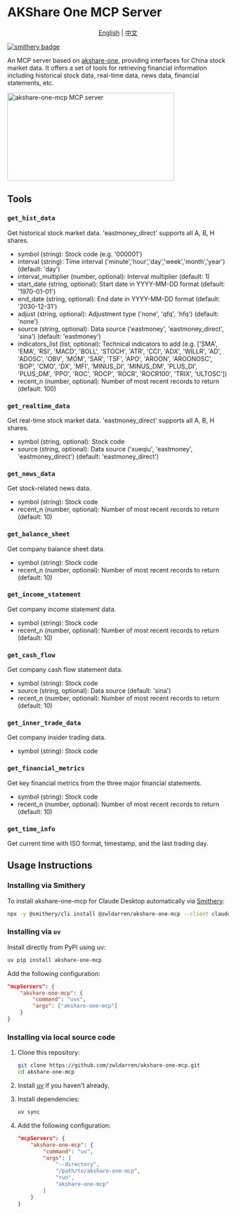 # AKShare One MCP Server

<div align="center">
  <a href="README.md">English</a> | 
  <a href="README_zh.md">中文</a>
</div>

[![smithery badge](https://smithery.ai/badge/@zwldarren/akshare-one-mcp)](https://smithery.ai/server/@zwldarren/akshare-one-mcp)

An MCP server based on [akshare-one](https://github.com/zwldarren/akshare-one), providing interfaces for China stock market data. It offers a set of tools for retrieving financial information including historical stock data, real-time data, news data, financial statements, etc.

<a href="https://glama.ai/mcp/servers/@zwldarren/akshare-one-mcp">
  <img width="380" height="200" src="https://glama.ai/mcp/servers/@zwldarren/akshare-one-mcp/badge" alt="akshare-one-mcp MCP server" />
</a>

## Tools

### `get_hist_data`

Get historical stock market data. 'eastmoney_direct' supports all A, B, H shares.

- symbol (string): Stock code (e.g. '000001')
- interval (string): Time interval ('minute','hour','day','week','month','year') (default: 'day')
- interval_multiplier (number, optional): Interval multiplier (default: 1)
- start_date (string, optional): Start date in YYYY-MM-DD format (default: '1970-01-01')
- end_date (string, optional): End date in YYYY-MM-DD format (default: '2030-12-31')
- adjust (string, optional): Adjustment type ('none', 'qfq', 'hfq') (default: 'none')
- source (string, optional): Data source ('eastmoney', 'eastmoney_direct', 'sina') (default: 'eastmoney')
- indicators_list (list, optional): Technical indicators to add (e.g. ['SMA', 'EMA', 'RSI', 'MACD', 'BOLL', 'STOCH', 'ATR', 'CCI', 'ADX', 'WILLR', 'AD', 'ADOSC', 'OBV', 'MOM', 'SAR', 'TSF', 'APO', 'AROON', 'AROONOSC', 'BOP', 'CMO', 'DX', 'MFI', 'MINUS_DI', 'MINUS_DM', 'PLUS_DI', 'PLUS_DM', 'PPO', 'ROC', 'ROCP', 'ROCR', 'ROCR100', 'TRIX', 'ULTOSC'])
- recent_n (number, optional): Number of most recent records to return (default: 100)

### `get_realtime_data`

Get real-time stock market data. 'eastmoney_direct' supports all A, B, H shares.

- symbol (string, optional): Stock code
- source (string, optional): Data source ('xueqiu', 'eastmoney', 'eastmoney_direct') (default: 'eastmoney_direct')

### `get_news_data`

Get stock-related news data.

- symbol (string): Stock code
- recent_n (number, optional): Number of most recent records to return (default: 10)

### `get_balance_sheet`

Get company balance sheet data.

- symbol (string): Stock code
- recent_n (number, optional): Number of most recent records to return (default: 10)

### `get_income_statement`

Get company income statement data.

- symbol (string): Stock code
- recent_n (number, optional): Number of most recent records to return (default: 10)

### `get_cash_flow`

Get company cash flow statement data.

- symbol (string): Stock code
- source (string, optional): Data source (default: 'sina')
- recent_n (number, optional): Number of most recent records to return (default: 10)

### `get_inner_trade_data`

Get company insider trading data.

- symbol (string): Stock code

### `get_financial_metrics`

Get key financial metrics from the three major financial statements.

- symbol (string): Stock code
- recent_n (number, optional): Number of most recent records to return (default: 10)

### `get_time_info`

Get current time with ISO format, timestamp, and the last trading day.

## Usage Instructions

### Installing via Smithery

To install akshare-one-mcp for Claude Desktop automatically via [Smithery](https://smithery.ai/server/@zwldarren/akshare-one-mcp):

```bash
npx -y @smithery/cli install @zwldarren/akshare-one-mcp --client claude
```

### Installing via `uv`

Install directly from PyPI using uv:

```bash
uv pip install akshare-one-mcp
```

Add the following configuration:

```json
"mcpServers": {
    "akshare-one-mcp": {
        "command": "uvx",
        "args": ["akshare-one-mcp"]
    }
}
```

### Installing via local source code

1. Clone this repository:

    ```bash
    git clone https://github.com/zwldarren/akshare-one-mcp.git
    cd akshare-one-mcp
    ```

2. Install [uv](<https://docs.astral.sh/uv/getting-started/installation/>) if you haven't already.

3. Install dependencies:

    ```bash
    uv sync
    ```

4. Add the following configuration:

    ```json
    "mcpServers": {
        "akshare-one-mcp": {
            "command": "uv",
            "args": [
                "--directory",
                "/path/to/akshare-one-mcp",
                "run",
                "akshare-one-mcp"
            ]
        }
    }
    ```
